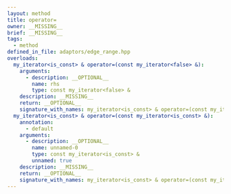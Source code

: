 ```yaml
---
layout: method
title: operator=
owner: __MISSING__
brief: __MISSING__
tags:
  - method
defined_in_file: adaptors/edge_range.hpp
overloads:
  my_iterator<is_const> & operator=(const my_iterator<false> &):
    arguments:
      - description: __OPTIONAL__
        name: rhs
        type: const my_iterator<false> &
    description: __MISSING__
    return: __OPTIONAL__
    signature_with_names: my_iterator<is_const> & operator=(const my_iterator<false> & rhs)
  my_iterator<is_const> & operator=(const my_iterator<is_const> &):
    annotation:
      - default
    arguments:
      - description: __OPTIONAL__
        name: unnamed-0
        type: const my_iterator<is_const> &
        unnamed: true
    description: __MISSING__
    return: __OPTIONAL__
    signature_with_names: my_iterator<is_const> & operator=(const my_iterator<is_const> &)
---
```

